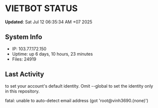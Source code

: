 # VIETBOT STATUS
**Updated**: Sat Jul 12 06:35:34 AM +07 2025

## System Info
- IP: 103.77.172.150
- Uptime: up 6 days, 10 hours, 23 minutes
- Files: 24919

## Last Activity

to set your account's default identity.
Omit --global to set the identity only in this repository.

fatal: unable to auto-detect email address (got 'root@vinh3690.(none)')
